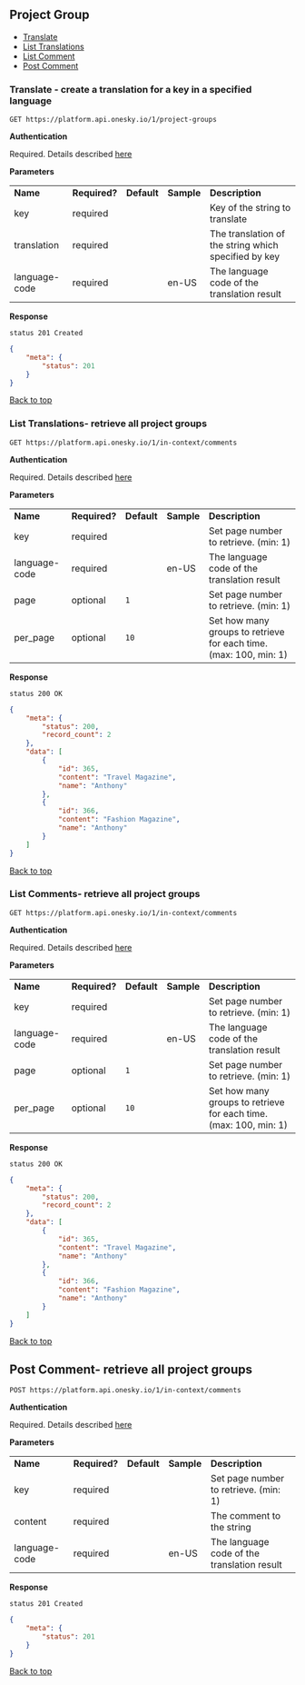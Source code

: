 ## Project Group
- [Translate](#translate---translate-a-string-by-key)
- [List Translations](#translate---translate-a-string-by-key)
- [List Comment](#list---list-all-comment-for-a-string)
- [Post Comment](#list---list-all-comment-for-a-string)



### Translate - create a translation for a key in a specified language

    GET https://platform.api.onesky.io/1/project-groups

**Authentication**

Required. Details described [here](/README.md#authentication)

**Parameters**

<table>
    <tr>
        <td><strong>Name</strong></td>
        <td><strong>Required?</strong></td>
        <td><strong>Default</strong></td>
        <td><strong>Sample</strong></td>
        <td><strong>Description</strong></td>
    </tr>
    <tr>
        <td>key</td>
        <td>required</td>
        <td></td>
        <td></td>
        <td>Key of the string to translate</td>
    </tr>
    <tr>
        <td>translation</td>
        <td>required</td>
        <td></td>
        <td></td>
        <td>The translation of the string which specified by key</td>
    </tr>
    <tr>
        <td>language-code</td>
        <td>required</td>
        <td></td>
        <td>en-US</td>
        <td>The language code of the translation result</td>
    </tr>
</table>

**Response**

```
status 201 Created
```
``` json
{
    "meta": {
        "status": 201
    }
}
```

[Back to top](#project-group)

### List Translations- retrieve all project groups

    GET https://platform.api.onesky.io/1/in-context/comments

**Authentication**

Required. Details described [here](/README.md#authentication)

**Parameters**

<table>
    <tr>
        <td><strong>Name</strong></td>
        <td><strong>Required?</strong></td>
        <td><strong>Default</strong></td>
        <td><strong>Sample</strong></td>
        <td><strong>Description</strong></td>
    </tr>
    <tr>
        <td>key</td>
        <td>required</td>
        <td></td>
        <td></td>
        <td>Set page number to retrieve. (min: 1)</td>
    </tr>
    <tr>
        <td>language-code</td>
        <td>required</td>
        <td></td>
        <td>en-US</td>
        <td>The language code of the translation result</td>
    </tr>
    <tr>
        <td>page</td>
        <td>optional</td>
        <td><code>1</code></td>
        <td></td>
        <td>Set page number to retrieve. (min: 1)</td>
    </tr>
    <tr>
        <td>per_page</td>
        <td>optional</td>
        <td><code>10</code></td>
        <td></td>
        <td>Set how many groups to retrieve for each time. (max: 100, min: 1)</td>
    </tr>
</table>

**Response**

```
status 200 OK
```
``` json
{
    "meta": {
        "status": 200,
        "record_count": 2
    },
    "data": [
        {
            "id": 365,
            "content": "Travel Magazine",
            "name": "Anthony"
        },
        {
            "id": 366,
            "content": "Fashion Magazine",
            "name": "Anthony"
        }
    ]
}
```
[Back to top](#project-group)

### List Comments- retrieve all project groups

    GET https://platform.api.onesky.io/1/in-context/comments

**Authentication**

Required. Details described [here](/README.md#authentication)

**Parameters**

<table>
    <tr>
        <td><strong>Name</strong></td>
        <td><strong>Required?</strong></td>
        <td><strong>Default</strong></td>
        <td><strong>Sample</strong></td>
        <td><strong>Description</strong></td>
    </tr>
    <tr>
        <td>key</td>
        <td>required</td>
        <td></td>
        <td></td>
        <td>Set page number to retrieve. (min: 1)</td>
    </tr>
    <tr>
        <td>language-code</td>
        <td>required</td>
        <td></td>
        <td>en-US</td>
        <td>The language code of the translation result</td>
    </tr>
    <tr>
        <td>page</td>
        <td>optional</td>
        <td><code>1</code></td>
        <td></td>
        <td>Set page number to retrieve. (min: 1)</td>
    </tr>
    <tr>
        <td>per_page</td>
        <td>optional</td>
        <td><code>10</code></td>
        <td></td>
        <td>Set how many groups to retrieve for each time. (max: 100, min: 1)</td>
    </tr>
</table>

**Response**

```
status 200 OK
```
``` json
{
    "meta": {
        "status": 200,
        "record_count": 2
    },
    "data": [
        {
            "id": 365,
            "content": "Travel Magazine",
            "name": "Anthony"
        },
        {
            "id": 366,
            "content": "Fashion Magazine",
            "name": "Anthony"
        }
    ]
}
```
[Back to top](#project-group)

## Post Comment- retrieve all project groups

    POST https://platform.api.onesky.io/1/in-context/comments

**Authentication**

Required. Details described [here](/README.md#authentication)

**Parameters**

<table>
    <tr>
        <td><strong>Name</strong></td>
        <td><strong>Required?</strong></td>
        <td><strong>Default</strong></td>
        <td><strong>Sample</strong></td>
        <td><strong>Description</strong></td>
    </tr>
    <tr>
        <td>key</td>
        <td>required</td>
        <td></td>
        <td></td>
        <td>Set page number to retrieve. (min: 1)</td>
    </tr>
    <tr>
        <td>content</td>
        <td>required</td>
        <td></td>
        <td></td>
        <td>The comment to the string</td>
    </tr>
    <tr>
        <td>language-code</td>
        <td>required</td>
        <td></td>
        <td>en-US</td>
        <td>The language code of the translation result</td>
    </tr>
</table>

**Response**

```
status 201 Created
```
``` json
{
    "meta": {
        "status": 201
    }
}
```
[Back to top](#project-group)

